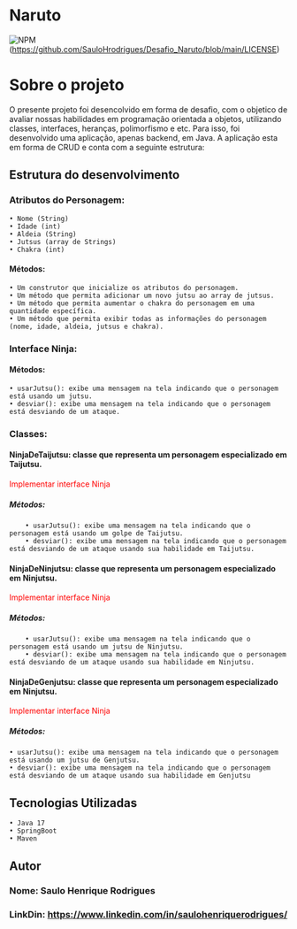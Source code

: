 # Naruto

![NPM](https://img.shields.io/npm/l/react) (https://github.com/SauloHrodrigues/Desafio_Naruto/blob/main/LICENSE)

# Sobre o projeto
O presente projeto foi desencolvido em forma de desafio, com o objetico de avaliar nossas habilidades em programação orientada a objetos, utilizando classes, interfaces, heranças, polimorfismo e etc. Para isso, foi desenvolvido uma aplicação, apenas backend, em Java. A aplicação esta em forma de CRUD e conta com a seguinte estrutura:

## Estrutura do desenvolvimento

### Atributos do Personagem:

    • Nome (String)
    • Idade (int)
    • Aldeia (String)
    • Jutsus (array de Strings)
    • Chakra (int)
#### Métodos:
    • Um construtor que inicialize os atributos do personagem.
    • Um método que permita adicionar um novo jutsu ao array de jutsus.
    • Um método que permita aumentar o chakra do personagem em uma quantidade específica.
    • Um método que permita exibir todas as informações do personagem (nome, idade, aldeia, jutsus e chakra).
    
### Interface Ninja:
#### Métodos:
    • usarJutsu(): exibe uma mensagem na tela indicando que o personagem está usando um jutsu.
    • desviar(): exibe uma mensagem na tela indicando que o personagem está desviando de um ataque.
    
### Classes:
   #### NinjaDeTaijutsu: classe que representa um personagem especializado em Taijutsu.
   <span style="color: red;">Implementar interface Ninja</span>
   ##### Métodos:
        • usarJutsu(): exibe uma mensagem na tela indicando que o personagem está usando um golpe de Taijutsu.
        • desviar(): exibe uma mensagem na tela indicando que o personagem está desviando de um ataque usando sua habilidade em Taijutsu.
    
#### NinjaDeNinjutsu: classe que representa um personagem especializado em Ninjutsu.
<span style="color: red;">Implementar interface Ninja</span>
##### Métodos:
        • usarJutsu(): exibe uma mensagem na tela indicando que o personagem está usando um jutsu de Ninjutsu.
        • desviar(): exibe uma mensagem na tela indicando que o personagem está desviando de um ataque usando sua habilidade em Ninjutsu.
        
#### NinjaDeGenjutsu: classe que representa um personagem especializado em Ninjutsu.
<span style="color: red;">Implementar interface Ninja</span>
##### Métodos:
    • usarJutsu(): exibe uma mensagem na tela indicando que o personagem está usando um jutsu de Genjutsu.
    • desviar(): exibe uma mensagem na tela indicando que o personagem está desviando de um ataque usando sua habilidade em Genjutsu

 ## Tecnologias Utilizadas
    • Java 17
    • SpringBoot
    • Maven

## Autor
### Nome: Saulo Henrique Rodrigues
### LinkDin: https://www.linkedin.com/in/saulohenriquerodrigues/
    
    
